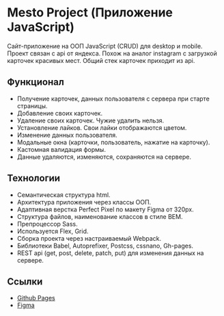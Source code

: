 # Mesto Project (Приложение JavaScript)

Сайт-приложение на ООП JavaScript (CRUD) для desktop и mobile. Проект связан с api от яндекса. Похож на аналог instagram с загрузкой карточек красивых мест. Общий стек карточек приходит из api.

## Функционал

- Получение карточек, данных пользователя с сервера при старте страницы.
- Добавление своих карточек.
- Удаление своих карточек. Чужие удалить нельзя.
- Установление лайков. Свои лайки отображаются цветом.
- Изменение данных пользователя.
- Модальные окна (карточки, пользователь, нажатие на карточку).
- Кастомная валидация формы.
- Данные удаляются, изменяются, сохраняются на сервере.

## Технологии

- Семантическая структура html.
- Архитектура приложения через классы ООП.
- Адаптивная верстка Perfect Pixel по макету Figma от 320px.
- Структура файлов, наименование классов в стиле BEM.
- Препроцессор Sass.
- Используется Flex, Grid.
- Сборка проекта через настраиваемый Webpack.
- Библиотеки Babel, Autoprefixer, Postcss, cssnano, Gh-pages.
- REST api (get, post, delete, patch, put) для изменения данных на сервере.

## Ссылки

- [Github Pages](https://oleg-kuzmin.github.io/mesto-project/)
- [Figma](https://www.figma.com/file/2cn9N9jSkmxD84oJik7xL7/JavaScript.-Sprint-4?node-id=0%3A1)
